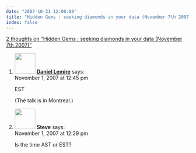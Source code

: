 ```yaml
---
date: "2007-10-31 12:00:00"
title: "Hidden Gems : seeking diamonds in your data (November 7th 2007)"
index: false
---
```


[2 thoughts on &ldquo;Hidden Gems : seeking diamonds in your data (November 7th 2007)&rdquo;](/lemire/blog/2007/10-31-hidden-gems-seeking-diamonds-in-your-data-november-7th-2007)

<ol class="comment-list">
<li id="comment-49524" class="comment even thread-even depth-1">
<div class="comment-author vcard">
<img alt src="https://secure.gravatar.com/avatar/6518c23aacab4c42dd2c5b9b57b79fb5?s=56&#038;d=mm&#038;r=g" srcset="https://secure.gravatar.com/avatar/6518c23aacab4c42dd2c5b9b57b79fb5?s=112&#038;d=mm&#038;r=g 2x" class="avatar avatar-56 photo" height="56" width="56" decoding="async" /> <b class="fn"><a href="https://lemire.me/blog/" class="url" rel="ugc">Daniel Lemire</a></b> <span class="says">says:</span> </div>
<div class="comment-metadata"><time datetime="2007-11-01T12:45:46+00:00">November 1, 2007 at 12:45 pm</time></a> </div>
<div class="comment-content">
<p>EST</p>
<p>(The talk is in Montreal.)</p>
</div>
</li>
<li id="comment-49523" class="comment odd alt thread-odd thread-alt depth-1">
<div class="comment-author vcard">
<img alt src="https://secure.gravatar.com/avatar/66291c4ba5e49be74e0e0b534b69534f?s=56&#038;d=mm&#038;r=g" srcset="https://secure.gravatar.com/avatar/66291c4ba5e49be74e0e0b534b69534f?s=112&#038;d=mm&#038;r=g 2x" class="avatar avatar-56 photo" height="56" width="56" decoding="async" /> <b class="fn">Steve</b> <span class="says">says:</span> </div>
<div class="comment-metadata"><time datetime="2007-11-01T12:29:22+00:00">November 1, 2007 at 12:29 pm</time></a> </div>
<div class="comment-content">
<p>Is the time AST or EST?</p>
</div>
</li>
</ol>
